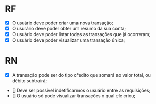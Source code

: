 # RF

- [x] O usuário deve poder criar uma nova transação;
- [x] O usurário deve poder obter um resumo da sua conta;
- [x] O usuário deve poder listar todas as transações que já ocorreram;
- [x] O usuário deve poder visualizar uma transação única;

# RN

- [x] A transação pode ser do tipo cŕedito que somará ao valor total, ou débito subtrairá;
- [] Deve ser possível indetificarmos o usuário entre as requisições;
- [] O usuário só pode visualizar transações o qual ele criou;
